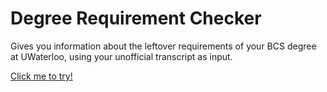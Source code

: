 # Degree Requirement Checker
Gives you information about the leftover requirements of your BCS degree at UWaterloo, using your unofficial transcript as input.

[Click me to try!](https://how2graduatebcs.herokuapp.com/)
